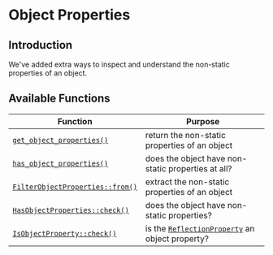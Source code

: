 # Object Properties

## Introduction

We've added extra ways to inspect and understand the non-static properties of an object.

## Available Functions

Function | Purpose
---------|--------
[`get_object_properties()`](get_object_properties.html) | return the non-static properties of an object
[`has_object_properties()`](has_object_properties.html) | does the object have non-static properties at all?
[`FilterObjectProperties::from()`](FilterObjectProperties.from.html) | extract the non-static properties of an object
[`HasObjectProperties::check()`](HasObjectProperties.check.html) | does the object have non-static properties?
[`IsObjectProperty::check()`](IsObjectProperty.check.html) | is the [`ReflectionProperty`](http://www.php.net/ReflectionProperty) an object property?
